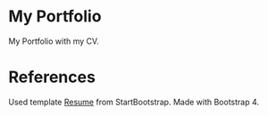 # My Portfolio
My Portfolio with my CV.

# References
Used template [Resume](https://github.com/StartBootstrap/startbootstrap-resume) from StartBootstrap. Made with Bootstrap 4.

